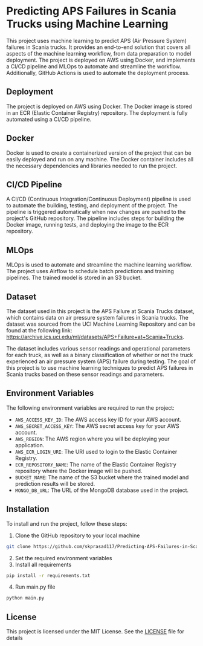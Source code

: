 # Predicting APS Failures in Scania Trucks using Machine Learning

This project uses machine learning to predict APS (Air Pressure System) failures in Scania trucks. It provides an end-to-end solution that covers all aspects of the machine learning workflow, from data preparation to model deployment. The project is deployed on AWS using Docker, and implements a CI/CD pipeline and MLOps to automate and streamline the workflow. Additionally, GitHub Actions is used to automate the deployment process.

## Deployment

The project is deployed on AWS using Docker. The Docker image is stored in an ECR (Elastic Container Registry) repository. The deployment is fully automated using a CI/CD pipeline.

## Docker

Docker is used to create a containerized version of the project that can be easily deployed and run on any machine. The Docker container includes all the necessary dependencies and libraries needed to run the project.

## CI/CD Pipeline

A CI/CD (Continuous Integration/Continuous Deployment) pipeline is used to automate the building, testing, and deployment of the project. The pipeline is triggered automatically when new changes are pushed to the project's GitHub repository. The pipeline includes steps for building the Docker image, running tests, and deploying the image to the ECR repository.

## MLOps

MLOps is used to automate and streamline the machine learning workflow. The project uses Airflow to schedule batch predictions and training pipelines. The trained model is stored in an S3 bucket.

## Dataset
The dataset used in this project is the APS Failure at Scania Trucks dataset, which contains data on air pressure system failures in Scania trucks. The dataset was sourced from the UCI Machine Learning Repository and can be found at the following link: https://archive.ics.uci.edu/ml/datasets/APS+Failure+at+Scania+Trucks.

The dataset includes various sensor readings and operational parameters for each truck, as well as a binary classification of whether or not the truck experienced an air pressure system (APS) failure during testing. The goal of this project is to use machine learning techniques to predict APS failures in Scania trucks based on these sensor readings and parameters.

## Environment Variables

The following environment variables are required to run the project:

- `AWS_ACCESS_KEY_ID`: The AWS access key ID for your AWS account.
- `AWS_SECRET_ACCESS_KEY`: The AWS secret access key for your AWS account.
- `AWS_REGION`: The AWS region where you will be deploying your application.
- `AWS_ECR_LOGIN_URI`: The URI used to login to the Elastic Container Registry.
- `ECR_REPOSITORY_NAME`: The name of the Elastic Container Registry repository where the Docker image will be pushed.
- `BUCKET_NAME`: The name of the S3 bucket where the trained model and prediction results will be stored.
- `MONGO_DB_URL`: The URL of the MongoDB database used in the project.


## Installation

To install and run the project, follow these steps:

1. Clone the GitHub repository to your local machine
```bash
git clone https://github.com/skprasad117/Predicting-APS-Failures-in-Scania-Trucks-using-Machine-Learning.git
```
2. Set the required environment variables
3. Install all requirements
```bash
pip install -r requirements.txt
```
4. Run main.py file
```bash
python main.py
```

## License

This project is licensed under the MIT License. See the [LICENSE](LICENSE) file for details


